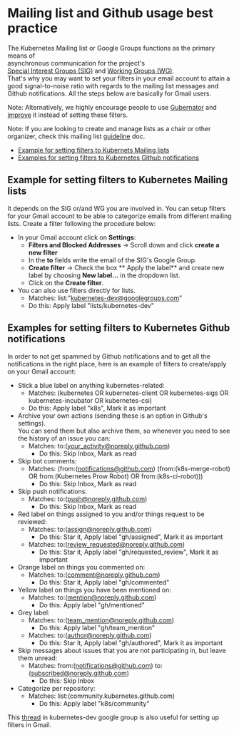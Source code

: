 # Mailing list and Github usage best practice                                                       
                                                                                
The Kubernetes Mailing list or Google Groups functions as the primary means of  
asynchronous communication for the project's                                    
[Special Interest Groups (SIG)][sig-list] and [Working Groups (WG)][wg-list].  
That's why you may want to set your filters in your email account to attain a
good signal-to-noise ratio with regards to the mailing list messages and Github
notifications. All the steps below are basically for Gmail users. 

Note: Alternatively, we highly encourage people to use [Gubernator][gubernator] 
and [improve][repo] it instead of setting these filters.

Note: If you are looking to create and manage lists as a chair or other organizer, 
check this mailing list [guideline][mailinglist-guidelines] doc.

- [Example for setting filters to Kubernets Mailing lists](#example-for-setting-filters-to-kubernets-mailing-lists)
- [Examples for setting filters to Kubernetes Github notifications](#examples-for-setting-filters-to-kubernetes-github-notifications)
                                                                                
## Example for setting filters to Kubernetes Mailing lists           

It depends on the SIG or/and WG you are involved in. 
You can setup filters for your Gmail account to be able to categorize emails from 
different mailing lists.
Create a filter following the procedure below:

- In your Gmail account click on **Settings**:
  - **Filters and Blocked Addresses** -> Scroll down and click **create a new filter**
  - In the **to** fields write the email of the SIG's Google Group. 
  - **Create filter** -> Check the box ** Apply the label** and create new
label by choosing **New label...** in the dropdown list.
  - Click on the **Create filter**.
- You can also use filters directly for lists.
  - Matches: list:"kubernetes-dev@googlegroups.com"
  - Do this: Apply label "lists/kubernetes-dev"

## Examples for setting filters to Kubernetes Github notifications

In order to not get spammed by Github notifications and to get all the 
notifications in the right place, here is an example of filters to create/apply
on your Gmail account:

- Stick a blue label on anything kubernetes-related:
  - Matches: (kubernetes OR kubernetes-client OR kubernetes-sigs OR kubernetes-incubator
OR kubernetes-csi)
  - Do this: Apply label "k8s", Mark it as important
- Archive your own actions (sending these is an option in Github's settings).  
You can send them but also archive them, so whenever you need to see the history of 
an issue you can:
  - Matches: to:(your_activity@noreply.github.com) 
    - Do this: Skip Inbox, Mark as read
- Skip bot comments:
  - Matches: (from:(notifications@github.com) (from:(k8s-merge-robot) OR 
from:(Kubernetes Prow Robot) OR from:(k8s-ci-robot)))
    - Do this: Skip Inbox, Mark as read
- Skip push notifications:
  - Matches: to:(push@noreply.github.com) 
    - Do this: Skip Inbox, Mark as read 
- Red label on things assigned to you and/or things request to be reviewed:
  - Matches: to:(assign@noreply.github.com)
    - Do this: Star it, Apply label "gh/assigned", Mark it as important 
  - Matches: to:(review_requested@noreply.github.com)
    - Do this: Star it, Apply label "gh/requested_review", Mark it as important
- Orange label on things you commented on:
  - Matches: to:(comment@noreply.github.com) 
    - Do this: Star it, Apply label "gh/commented" 
- Yellow label on things you have been mentioned on:
  - Matches: to:(mention@noreply.github.com) 
    - Do this: Apply label "gh/mentioned" 
- Grey label:
  - Matches: to:(team_mention@noreply.github.com)
    - Do this: Apply label "gh/team_mention"
  - Matches: to:(author@noreply.github.com) 
    - Do this: Star it, Apply label "gh/authored", Mark it as important 
- Skip messages about issues that you are not participating in, but leave them unread:
  - Matches: from:(notifications@github.com) to:(subscribed@noreply.github.com) 
    - Do this: Skip Inbox 
- Categorize per repository:
  - Matches: list:(community.kubernetes.github.com)
    - Do this: Apply label "k8s/community"   

This [thread](https://groups.google.com/forum/#!topic/kubernetes-dev/5qU8irU7_tE/discussion) in kubernetes-dev google group
is also useful for setting up filters in Gmail.
 
[sig-list]: /sig-list.md#master-sig-list
[wg-list]: /sig-list.md#master-working-group-list
[mailinglist-guidelines]: /communication/mailing-list-guidelines.md
[gubernator]: https://gubernator.k8s.io/pr 
[repo]: https://git.k8s.io/test-infra/gubernator 
